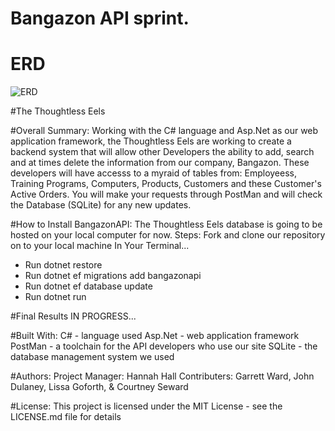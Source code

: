 # Bangazon API sprint.

# ERD

![ERD](https://i.imgur.com/ShSf7Fg.png)

#The Thoughtless Eels

#Overall Summary:
Working with the C# language and Asp.Net as our web application framework, the Thoughtless Eels are working to create a backend system that will allow other Developers the ability to add, search and at times delete the information from our company, Bangazon. These developers will have accesss to a myraid of tables from: Employeess, Training Programs, Computers, Products, Customers and these Customer's Active Orders. You will make your requests through PostMan and will check the Database (SQLite) for any new updates.

#How to Install BangazonAPI:
The Thoughtless Eels database is going to be hosted on your local computer for now. 
Steps:
Fork and clone our repository on to your local machine
In Your Terminal...
- Run dotnet restore
- Run dotnet ef migrations add bangazonapi
- Run dotnet ef database update
- Run dotnet run


#Final Results
IN PROGRESS...


#Built With:
C# - language used
Asp.Net -  web application framework 
PostMan - a toolchain for the API developers who use our site
SQLite - the database management system we used

#Authors:
Project Manager: Hannah Hall
Contributers:
Garrett Ward, John Dulaney, Lissa Goforth, & Courtney Seward

#License:
This project is licensed under the MIT License - see the LICENSE.md file for details


